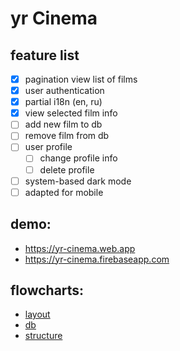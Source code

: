# yr Cinema

## feature list

- [x] pagination view list of films
- [x] user authentication
- [x] partial i18n (en, ru)
- [x] view selected film info
- [ ] add new film to db
- [ ] remove film from db
- [ ] user profile
  - [ ] change profile info
  - [ ] delete profile
- [ ] system-based dark mode
- [ ] adapted for mobile

## demo:

- https://yr-cinema.web.app
- https://yr-cinema.firebaseapp.com

## flowcharts:

- [layout](https://www.draw.io/?lightbox=1&highlight=0000ff&edit=_blank&layers=1&nav=1&title=layout.drawio#Uhttps%3A%2F%2Fraw.githubusercontent.com%2Fcostaline%2Fflowcharts%2Fyr-cinema%2Flayout.drawio)
- [db](https://www.draw.io/?lightbox=1&highlight=0000ff&edit=_blank&layers=1&nav=1&title=db.drawio#Uhttps%3A%2F%2Fraw.githubusercontent.com%2Fcostaline%2Fflowcharts%2Fyr-cinema%2Fdb.drawio)
- [structure](https://www.draw.io/?lightbox=1&highlight=0000ff&edit=_blank&layers=1&nav=1&title=structure.drawio#Uhttps%3A%2F%2Fraw.githubusercontent.com%2Fcostaline%2Fflowcharts%2Fyr-cinema%2Fstructure.drawio)

